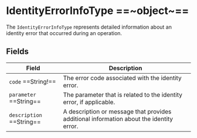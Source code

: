 # IdentityErrorInfoType ==~object~==

The `IdentityErrorInfoType` represents detailed information about an identity error that occurred during an operation.

## Fields

| Field                       | Description                                                                                     |
|-----------------------------|-------------------------------------------------------------------------------------------------|
| `code`  ==String!==          | The error code associated with the identity error.                                              |
| `parameter`  ==String==     | The parameter that is related to the identity error, if applicable.                             |
| `description`  ==String==   | A description or message that provides additional information about the identity error.         |

